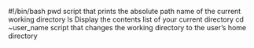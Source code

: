 #!/bin/bash
pwd script that prints the absolute path name of the current working directory
ls Display the contents list of your current directory
cd ~user_name script that changes the working directory to the user’s home directory
